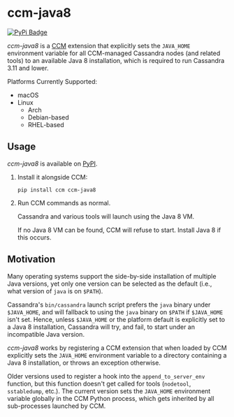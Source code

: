 # ccm-java8

[![PyPi Badge](https://img.shields.io/pypi/v/ccm-java8)](https://pypi.org/project/ccm-java8/)

_ccm-java8_ is a [CCM](https://github.com/riptano/ccm/) extension that explicitly sets the `JAVA_HOME` environment variable for all CCM-managed
Cassandra nodes (and related tools) to an available Java 8 installation, which is required to run Cassandra 3.11 and lower.

Platforms Currently Supported:
* macOS
* Linux
    * Arch
    * Debian-based
    * RHEL-based

## Usage

_ccm-java8_ is available on [PyPI](https://pypi.org/project/ccm-java8/).

1. Install it alongside CCM:

       pip install ccm ccm-java8

1. Run CCM commands as normal.

    Cassandra and various tools will launch using the Java 8 VM.
    
    If no Java 8 VM can be found, CCM will refuse to start.
    Install Java 8 if this occurs.


## Motivation

Many operating systems support the side-by-side installation of multiple Java versions, yet only one version can be selected as the default
(i.e., what version of `java` is on `$PATH`).

Cassandra's `bin/cassandra` launch script prefers the `java` binary under `$JAVA_HOME`, and will fallback to using the `java` binary on `$PATH` if `$JAVA_HOME` isn't set.
Hence, unless `$JAVA_HOME` or the platform default is explicitly set to a Java 8 installation, Cassandra will try, and fail, to start under an incompatible Java version.

_ccm-java8_ works by registering a CCM extension that when loaded by CCM explicitly sets the `JAVA_HOME` environment variable to a directory containing a Java 8 installation, or throws an exception otherwise.

Older versions used to register a hook into the `append_to_server_env` function, but this function doesn't get called for tools (`nodetool`, `sstabledump`, etc.).
The current version sets the `JAVA_HOME` environment variable globally in the CCM Python process, which gets inherited by all sub-processes launched by CCM.